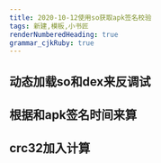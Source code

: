 ```yaml
---
title: 2020-10-12使用so获取apk签名校验 
tags: 新建,模板,小书匠
renderNumberedHeading: true
grammar_cjkRuby: true
---
```




## 动态加载so和dex来反调试
## 根据和apk签名时间来算
## crc32加入计算
## 

